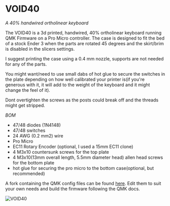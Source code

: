 # VOID40
*A 40% handwired ortholinear keyboard*

The VOID40 is a 3d printed, handwired, 40% ortholinear keyboard running QMK Firmware on a Pro Micro controller. The case is designed to fit the bed of a stock Ender 3 when the parts are rotated 45 degrees and the skirt/brim is disabled in the slicers settings.


I suggest printing the case using a 0.4 mm nozzle, supports are not needed for any of the parts.

You might want/need to use small dabs of hot glue to secure the switches in the plate depending on how well calibrated your printer is(if you're generous with it, it will add to the weight of the keyboard and it might change the feel of it).

Dont overtighten the screws as the posts could break off and the threads might get stripped.


*BOM*

* 47/48 diodes (1N4148)
* 47/48 switches
* 24 AWG (0.2 mm2) wire
* Pro Micro
* EC11 Rotary Encoder (optional, I used a 15mm EC11 clone)
* 4 M3x10 countersunk screws for the top plate
* 4 M3x10(13mm overall length, 5.5mm diameter head) allen head screws for the bottom plate
* hot glue for securing the pro micro to the bottom case(optional, but recommended)

A fork containing the QMK config files can be found [here](https://github.com/victorlucachi/qmk_firmware/tree/master/keyboards/handwired/void40). Edit them to suit your own needs and build the firmware following the QMK docs.

![VOID40](https://i.imgur.com/dhAZlNd.jpg)
